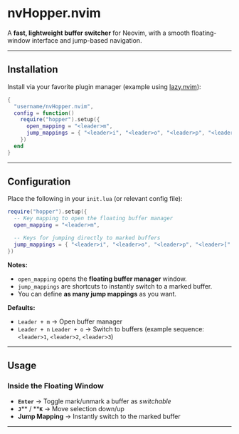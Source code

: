 # nvHopper.nvim

A **fast, lightweight buffer switcher** for Neovim, with a smooth floating-window interface and jump-based navigation.

---

## Installation

Install via your favorite plugin manager (example using [lazy.nvim](https://github.com/folke/lazy.nvim)):

```lua
{
  "username/nvHopper.nvim",
  config = function()
    require("hopper").setup({
      open_mapping = "<leader>m",
      jump_mappings = { "<leader>i", "<leader>o", "<leader>p", "<leader>[" },
    })
  end
}
```

---

## Configuration

Place the following in your `init.lua` (or relevant config file):

```lua
require("hopper").setup({
  -- Key mapping to open the floating buffer manager
  open_mapping = "<leader>m",

  -- Keys for jumping directly to marked buffers
  jump_mappings = { "<leader>i", "<leader>o", "<leader>p", "<leader>[" },
})
```

**Notes:**

- `open_mapping` opens the **floating buffer manager** window.
- `jump_mappings` are shortcuts to instantly switch to a marked buffer.
- You can define **as many jump mappings** as you want.

**Defaults:**

- `Leader + m` → Open buffer manager
- `Leader + n` `Leader + o` → Switch to buffers (example sequence: `<leader>1`, `<leader>2`, `<leader>3`)

---

## Usage

### Inside the Floating Window

- **`Enter`** → Toggle mark/unmark a buffer as _switchable_
- **`J`**\*\* / \*\***`K`** → Move selection down/up
- **Jump Mapping** → Instantly switch to the marked buffer

---
